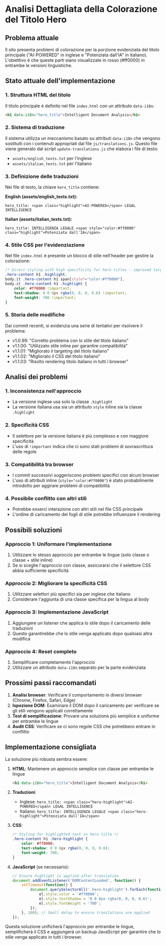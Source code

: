 # Analisi Dettagliata della Colorazione del Titolo Hero

## Problema attuale
Il sito presenta problemi di colorazione per la porzione evidenziata del titolo principale ("AI-POWERED" in inglese e "Potenziata dall'IA" in italiano). L'obiettivo è che queste parti siano visualizzate in rosso (#ff0000) in entrambe le versioni linguistiche.

## Stato attuale dell'implementazione

### 1. Struttura HTML del titolo
Il titolo principale è definito nel file `index.html` con un attributo `data-i18n`:

```html
<h1 data-i18n="hero_title">Intelligent Document Analysis</h1>
```

### 2. Sistema di traduzione
Il sistema utilizza un meccanismo basato su attributi `data-i18n` che vengono sostituiti con i contenuti appropriati dal file `js/translations.js`. Questo file viene generato dal script `update-translations.js` che elabora i file di testo:
- `assets/english_texts.txt` per l'inglese
- `assets/italian_texts.txt` per l'italiano

### 3. Definizione delle traduzioni
Nei file di testo, la chiave `hero_title` contiene:

**English (assets/english_texts.txt):**
```
hero_title: <span class="highlight">AI-POWERED</span> LEGAL INTELLIGENCE
```

**Italian (assets/italian_texts.txt):**
```
hero_title: INTELLIGENZA LEGALE <span style="color:#ff0000" class="highlight">Potenziata dall'IA</span>
```

### 4. Stile CSS per l'evidenziazione
Nel file `index.html` è presente un blocco di stile nell'header per gestire la colorazione:

```css
/* Direct styling with high specificity for hero titles - improved targeting for Italian version */
.hero-content h1 .highlight,
body.it .hero-content h1 span[style*="color:#ff0000"],
body.it .hero-content h1 .highlight {
    color: #ff0000 !important;
    text-shadow: 0 0 6px rgba(0, 0, 0, 0.6) !important;
    font-weight: 700 !important;
}
```

### 5. Storia delle modifiche
Dai commit recenti, si evidenzia una serie di tentativi per risolvere il problema:
- v1.0.99: "Corretto problema con lo stile del titolo italiano"
- v1.1.00: "Utilizzato stile inline per garantire compatibilità"
- v1.1.01: "Migliorato il targeting del titolo italiano"
- v1.1.02: "Migliorato il CSS del titolo italiano"
- v1.1.03: "Risolto rendering titolo italiano in tutti i browser"

## Analisi dei problemi

### 1. Inconsistenza nell'approccio
- La versione inglese usa solo la classe `.highlight`
- La versione italiana usa sia un attributo `style` inline sia la classe `.highlight`

### 2. Specificità CSS
- Il selettore per la versione italiana è più complesso e con maggiore specificità
- L'uso di `!important` indica che ci sono stati problemi di sovrascrittura delle regole

### 3. Compatibilità tra browser
- I commit successivi suggeriscono problemi specifici con alcuni browser
- L'uso di attributi inline (`style="color:#ff0000"`) è stato probabilmente introdotto per aggirare problemi di compatibilità

### 4. Possibile conflitto con altri stili
- Potrebbe esserci interazione con altri stili nel file CSS principale
- L'ordine di caricamento dei fogli di stile potrebbe influenzare il rendering

## Possibili soluzioni

### Approccio 1: Uniformare l'implementazione
1. Utilizzare lo stesso approccio per entrambe le lingue (solo classe o classe + stile inline)
2. Se si sceglie l'approccio con classe, assicurarsi che il selettore CSS abbia sufficiente specificità

### Approccio 2: Migliorare la specificità CSS
1. Utilizzare selettori più specifici sia per inglese che italiano
2. Considerare l'aggiunta di una classe specifica per la lingua al body

### Approccio 3: Implementazione JavaScript
1. Aggiungere un listener che applica lo stile dopo il caricamento delle traduzioni
2. Questo garantirebbe che lo stile venga applicato dopo qualsiasi altra modifica

### Approccio 4: Reset completo
1. Semplificare completamente l'approccio
2. Utilizzare un attributo `data-i18n` separato per la parte evidenziata

## Prossimi passi raccomandati

1. **Analisi browser**: Verificare il comportamento in diversi browser (Chrome, Firefox, Safari, Edge)
2. **Ispezione DOM**: Esaminare il DOM dopo il caricamento per verificare se gli stili vengono applicati correttamente
3. **Test di semplificazione**: Provare una soluzione più semplice e uniforme per entrambe le lingue
4. **Audit CSS**: Verificare se ci sono regole CSS che potrebbero entrare in conflitto

## Implementazione consigliata

La soluzione più robusta sembra essere:

1. **HTML**: Mantenere un approccio semplice con classe per entrambe le lingue
   ```html
   <h1 data-i18n="hero_title">Intelligent Document Analysis</h1>
   ```

2. **Traduzioni**:
   - Inglese: `hero_title: <span class="hero-highlight">AI-POWERED</span> LEGAL INTELLIGENCE`
   - Italiano: `hero_title: INTELLIGENZA LEGALE <span class="hero-highlight">Potenziata dall'IA</span>`

3. **CSS**:
   ```css
   /* Styling for highlighted text in hero title */
   .hero-content h1 .hero-highlight {
       color: #ff0000;
       text-shadow: 0 0 6px rgba(0, 0, 0, 0.6);
       font-weight: 700;
   }
   ```

4. **JavaScript** (se necessario):
   ```javascript
   // Ensure highlight is applied after translation
   document.addEventListener('DOMContentLoaded', function() {
       setTimeout(function() {
           document.querySelectorAll('.hero-highlight').forEach(function(el) {
               el.style.color = '#ff0000';
               el.style.textShadow = '0 0 6px rgba(0, 0, 0, 0.6)';
               el.style.fontWeight = '700';
           });
       }, 100); // Small delay to ensure translations are applied
   });
   ```

Questa soluzione unificherà l'approccio per entrambe le lingue, semplificherà il CSS e aggiungerà un backup JavaScript per garantire che lo stile venga applicato in tutti i browser.